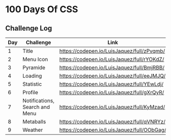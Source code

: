 # 			100 Days Of CSS

## Challenge Log

| Day  | Challenge                      | Link                                     |
| ---- | ------------------------------ | ---------------------------------------- |
| 1    | Title                          | https://codepen.io/LuisJaquez/full/zPvqmb/ |
| 2    | Menu Icon                      | https://codepen.io/LuisJaquez/full/rYOKdZ/ |
| 3    | Pyramide                       | https://codepen.io/LuisJaquez/full/BmjRBB/ |
| 4    | Loading                        | https://codepen.io/LuisJaquez/full/eeJMJQ/ |
| 5    | Statistic                      | https://codepen.io/LuisJaquez/full/YEwLdj/ |
| 6    | Profile                        | https://codepen.io/LuisJaquez/full/gXrQyR/ |
| 7    | Notifications, Search and Menu | https://codepen.io/LuisJaquez/full/KyMzad/ |
| 8    | Metaballs                      | https://codepen.io/LuisJaquez/full/qVNRYz/ |
| 9    | Weather                        | https://codepen.io/LuisJaquez/full/OObGag/ |

